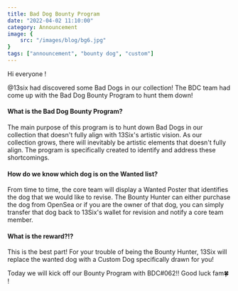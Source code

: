 ```yaml
---
title: Bad Dog Bounty Program
date: "2022-04-02 11:10:00"
category: Announcement
image: {
	src: "/images/blog/bg6.jpg"
}
tags: ["announcement", "bounty dog", "custom"]
---
```


Hi everyone !

@13six had discovered some Bad Dogs in our collection! The BDC team had come up with the Bad Dog Bounty Program to hunt them down! 

#### What is the Bad Dog Bounty Program?

The main purpose of this program is to hunt down Bad Dogs in our collection that doesn't fully align with 13Six's artistic vision. As our collection grows, there will inevitably be artistic elements that doesn't fully align. The program is specifically created to identify and address these shortcomings.

#### How do we know which dog is on the Wanted list?

From time to time, the core team will display a Wanted Poster that identifies the dog that we would like to revise. The Bounty Hunter can either purchase the dog from OpenSea or if you are the owner of that dog, you can simply transfer that dog back to 13Six's wallet for revision and notify a core team member.

#### What is the reward?!?

This is the best part! For your trouble of being the Bounty Hunter, 13Six will replace the wanted dog with a Custom Dog specifically drawn for you!

Today we will kick off our Bounty Program with BDC#062!!  Good luck fam🍀 !
